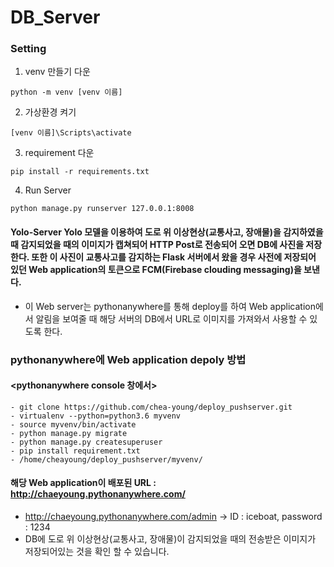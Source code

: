 # DB_Server

### Setting
1. venv 만들기 다운
```
python -m venv [venv 이름]
```
2. 가상환경 켜기
```
[venv 이름]\Scripts\activate
```
3. requirement 다운
```
pip install -r requirements.txt
```
4. Run Server
```
python manage.py runserver 127.0.0.1:8008
```


#### Yolo-Server Yolo 모델을 이용하여 도로 위 이상현상(교통사고, 장애물)을 감지하였을 때 감지되었을 때의 이미지가 캡쳐되어 HTTP Post로 전송되어 오면 DB에 사진을 저장한다. 또한 이 사진이 교통사고를 감지하는 Flask 서버에서 왔을 경우 사전에 저장되어 있던 Web application의 토큰으로 FCM(Firebase clouding messaging)을 보낸다.
- 이 Web server는 pythonanywhere를 통해 deploy를 하여 Web application에서 알림을 보여줄 때 해당 서버의 DB에서 URL로 이미지를 가져와서 사용할 수 있도록 한다.

### pythonanywhere에 Web application depoly 방법
 ####  <pythonanywhere console 창에서>
    - git clone https://github.com/chea-young/deploy_pushserver.git
    - virtualenv --python=python3.6 myvenv
    - source myvenv/bin/activate
    - python manage.py migrate
    - python manage.py createsuperuser
    - pip install requirement.txt
    - /home/cheayoung/deploy_pushserver/myvenv/
#### 해당 Web application이 배포된 URL : http://chaeyoung.pythonanywhere.com/
 - http://chaeyoung.pythonanywhere.com/admin -> ID : iceboat, password : 1234
 - DB에 도로 위 이상현상(교통사고, 장애물)이 감지되었을 때의 전송받은 이미지가 저장되어있는 것을 확인 할 수 있습니다.
